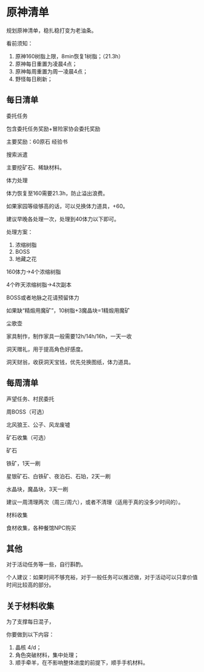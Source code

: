 # 原神清单

规划原神清单，稳扎稳打变为老油条。

看前须知：

1. 原神160树脂上限，8min恢复1树脂；（21.3h）
2. 原神每日重置为凌晨4点；
3. 原神每周重置为周一凌晨4点；
4. 野怪每日刷新；



## 每日清单

委托任务

包含委托任务奖励+冒险家协会委托奖励

主要奖励：60原石 经验书



搜索派遣

主要挖矿石、稀缺材料。



体力处理

体力恢复至160需要21.3h，防止溢出浪费。

如果家园等级够高的话，可以兑换体力道具，+60。

建议早晚各处理一次，处理到40体力以下即可。

处理方案：

1. 浓缩树脂
2. BOSS
3. 地藏之花

160体力->4个浓缩树脂

4个昨天浓缩树脂->4次副本

BOSS或者地脉之花请预留体力

如果缺“精煅用魔矿”，10树脂+3魔晶块=1精煅用魔矿



尘歌壶

家具制作，制作家具一般需要12h/14h/16h，一天一收

洞天赠礼，用于提高角色好感度。

洞天财翁，收获洞天宝钱，优先兑换图纸，体力道具。





## 每周清单

声望任务、村民委托



周BOSS（可选）

北风狼王、公子、风龙废墟



矿石收集（可选）

矿石

铁矿，1天一刷

星银矿石、白铁矿、夜泊石、石珀，2天一刷

水晶块，魔晶块，3天一刷

建议一周清理两次（周三/周六），或者不清理（适用于真的没多少时间的）。



材料收集

食材收集，各种餐馆NPC购买

## 其他

对于活动任务等一些，自行斟酌。

个人建议：如果时间不够充裕，对于一般任务可以推迟做，对于活动可以只拿价值时间比较高的部分。



## 关于材料收集

为了支撑每日混子，

你要做到以下内容：

1. 晶核 4/d；
2. 角色突破材料，集中处理；
3. 顺手牵羊，在不影响整体进度的前提下，顺手手机材料。

